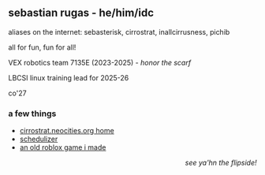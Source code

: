 ## sebastian rugas - he/him/idc 

aliases on the internet: sebasterisk, cirrostrat, inallcirrusness, pichib

all for fun, fun for all!

VEX robotics team 7135E (2023-2025) - *honor the scarf*

LBCSI linux training lead for 2025-26

co'27

### a few things
- [cirrostrat.neocities.org home](https://cirrostrat.neocities.org)
- [schedulizer](https://cirrostrat.neocities.org/creations/schedulizer)
- [an old roblox game i made](https://www.roblox.com/games/14255397578/)

<p align=right> <i>see ya'hn the flipside!</i> </p>

<!---
sebasterisk/sebasterisk is a ✨ special ✨ repository because its `README.md` (this file) appears on your GitHub profile.
You can click the Preview link to take a look at your changes.
--->
